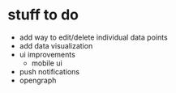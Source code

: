 # stuff to do

- add way to edit/delete individual data points
- add data visualization
- ui improvements
	- mobile ui
- push notifications
- opengraph
